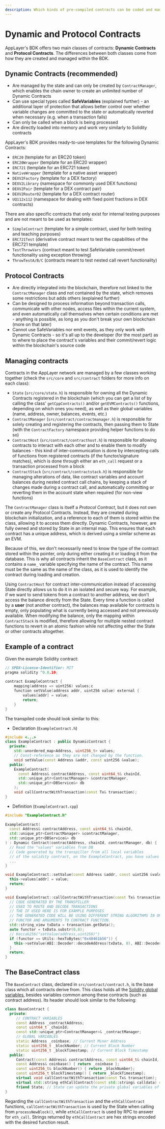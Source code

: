```yaml
---
description: Which kinds of pre-compiled contracts can be coded and managed with the BDK.
---
```


# Dynamic and Protocol Contracts

AppLayer's BDK offers two main classes of contracts: **Dynamic Contracts** and **Protocol Contracts**. The differences between both classes come from how they are created and managed within the BDK.

## Dynamic Contracts (recommended)

* Are managed by the state and can only be created by `ContractManager`, which enables the chain owner to create an unlimited number of Dynamic Contracts
* Can use special types called **SafeVariables** (explained further) - an additional layer of protection that allows better control over whether variable changes are committed to the state or automatically reverted when necessary (e.g. when a transaction fails)
* Can only be called when a block is being processed
* Are directly loaded into memory and work very similarly to Solidity contracts

AppLayer's BDK provides ready-to-use templates for the following Dynamic Contracts:

* `ERC20` (template for an ERC20 token)
* `ERC20Wrapper` (template for an ERC20 wrapper)
* `ERC721` (template for an ERC721 token)
* `NativeWrapper` (template for a native asset wrapper)
* `DEXV2Factory` (template for a DEX factory)
* `DEXV2Library` (namespace for commonly used DEX functions)
* `DEXV2Pair` (template for a DEX contract pair)
* `DEXV2Router02` (template for a DEX contract router)
* `UQ112x112` (namespace for dealing with fixed point fractions in DEX contracts)

There are also specific contracts that only exist for internal testing purposes and are not meant to be used as templates:

* `SimpleContract` (template for a simple contract, used for both testing and teaching purposes)
* `ERC721Test` (derivative contract meant to test the capabilities of the ERC721 template)
* `TestThrowVars` (contract meant to test SafeVariable commit/revert functionality using exception throwing)
* `ThrowTestA/B/C` (contracts meant to test nested call revert functionality)

## Protocol Contracts

* Are directly integrated into the blockchain, therefore not linked to the `ContractManager` class and not contained by the state, which removes some restrictions but adds others (explained further)
* Can be designed to process information beyond transaction calls, communicate with other nodes, access files within the current system, and even automatically call themselves when certain conditions are met - anything is possible, as long as you don't break your own blockchain (more on that later)
* Cannot use SafeVariables nor emit events, as they only work with Dynamic Contracts - so it's all up to the developer (for the most part) as to where to place the contract's variables and their commit/revert logic within the blockchain's source code

## Managing contracts

Contracts in the AppLayer network are managed by a few classes working together (check the `src/core` and `src/contract` folders for more info on each class):

* `State`  (`src/core/state.h`) is responsible for owning all the Dynamic Contracts registered in the blockchain (which you can get a list of by calling the class' `getCppContracts()` and/or `getEVMContracts()` functions, depending on which ones you need), as well as their global variables (name, address, owner, balances, events, etc.)
* `ContractManager` (`src/contract/contractmanager.h`) is responsible for solely creating and registering the contracts, then passing them to State (with the `ContractFactory` namespace providing helper functions to do so)
* `ContractHost` (`src/contract/contracthost.h`) is responsible for allowing contracts to interact with each other and to enable them to modify balances - this kind of inter-communication is done by intercepting calls of functions from registered contracts (if the functor/signature matches), which is done through either an `eth_call` request or a transaction processed from a block
* `ContractStack` (`src/contract/contractstack.h`) is responsible for managing alterations of data, like contract variables and account balances during nested contract call chains, by keeping a stack of changes made during a contract call, and automatically committing or reverting them in the account state when required (for non-view functions)

The `ContractManager` class is itself a _Protocol Contract_, but it does not own or create any Protocol Contracts. Instead, they are created during blockchain initialization, and a reference to each of them is stored within the class, allowing it to access them directly. Dynamic Contracts, however, are fully owned and stored by State in an internal map. This ensures that each contract has a unique address, which is derived using a similar scheme as an EVM.

Because of this, we don't necessarily need to know the type of the contract stored within the pointer, only during either creating it or loading it from the database. This is why all contracts inherit the `BaseContract` class, as it contains a `name_` variable specifying the name of the contract. This name must be the same as the name of the class, as it is used to identify the contract during loading and creation.

Using `ContractHost` for contract inter-communication instead of accessing State directly allows us to do it in an isolated and secure way. For example, if we want to send tokens from a contract to another address, we don't access the balance directly from the State. Every time a function is called by a **user** (not another contract), the balances map available for contracts is empty, only populating what is currently being accessed and not previously available. When modifying the balance, only the mapping within `ContractStack` is modified, therefore allowing for multiple nested contract functions to revert in an atomic fashion while not affecting either the State or other contracts altogether.

## Example of a contract

Given the example Solidity contract:

```cpp
// SPDX-License-Identifier: MIT
pragma solidity ^0.8.10;
 
contract ExampleContract {
    mapping(address => uint256) values;c
    function setValue(address addr, uint256 value) external {
        values[addr] = value;
        return;
    }
}
```

The transpiled code should look similar to this:

* Declaration (`ExampleContract.h`)

```cpp
#include <...>
class ExampleContract : public DynamicContract {
  private:
    std::unordered_map<Address, uint256_t> values;
    // Const-reference as they are not changed by the function.
    void setValue(const Address &addr, const uint256 &value);
  public:
    ExampleContract(
      const Address& contractAddress, const uint64_t& chainId,
      std::unique_ptr<ContractManager> &contractManager,
      std::unique_ptr<DBService&> db
    );
    void callContractWithTransaction(const Tx& transaction);
}
```

* Definition (`ExampleContract.cpp`)

```cpp
#include "ExampleContract.h"
 
ExampleContract(
  const Address& contractAddress, const uint64_t& chainId,
  std::unique_ptr<ContractManager> &contractManager,
  std::unique_ptr<DBService&> db
) : Dynamic Contract(contractAddress, chainId, contractManager, db) {
  // Read the "values" variables from DB
  // Code generated by the transpiller from all local variables
  // of the solidity contract, on the ExampleContract, you have values as a address => uint256 mapping
  ...
}

void ExampleContract::setValue(const Address &addr, const uint256 &value) {
  this->values[addr] = value;
  return;
}

void ExampleContract::callContractWithTransaction(const Tx& transaction) {
  // CODE GENERATED BY THE TRANSPILLER
  // USED TO ROUTE AND DECODE TRANSACTIONS
  // THE IF USED HERE IS FOR EXAMPLE PURPOSES
  // THE GENERATED CODE WILL BE USING DIFFERENT STRING ALGORITHMS IN ORDER TO MATCH
  // FUNCTOR AND ARGUMENTS TO CONTRACT FUNCTION.
  std::string_view txData = transaction.getData();
  auto functor = txData.substr(0,8);
  // Keccak256("setValue(address,uint256)")
  if (functor == Utils::hexToBytes("0x48461b56")) {
    this->setValue(ABI::Decoder::decodeAddress(txData, 8), ABI::Decoder::decodeUint256(txData, 8 + 32));
  }
  return;
}              
```

## The BaseContract class

The `BaseContract` class, declared in `src/contract/contract.h`, is the base class which all contracts derive from. This class holds all the [Solidity global variables](https://docs.soliditylang.org/en/v0.8.17/units-and-global-variables.html), besides variables common among these contracts (such as contract address). Its header should look similar to the following:

```cpp
class BaseContract {
  private:
     // CONTRACT VARIABLES
     const Address _contractAddress;
     const uint64_t _chainId;
     const std::unique_ptr<ContractManager>& _contractManager;
     // GLOBAL VARIABLES
     static Address _coinbase; // Current Miner Address
     static uint256_t _blockNumber; // Current Block Number
     static uint256_t _blockTimestamp; // Current Block Timestamp
  public:
     Contract(const Address& contractAddress, const uint64_t& chainId, std::unique_ptr<ContractManager> &contractManager) : _contractAddress(contractAddress), _chainId(chainId), _contractManager(contractManager) {}
     const Address& coinbase() { return _coinbase };
     const uint256_t& blockNumber() { return _blockNumber};
     const uint256_t blockTimestamp() { return _blockTimestamp};
     virtual void callContractWithTransaction(const Tx& transaction);
     virtual std::string ethCallContract(const std::string& calldata) const;
     friend State; // State can update the private global variables of the contracts
}
```

Regarding the `callContractWithTransaction` and the `ethCallContract` functions, `callContractWithTransaction` is used by the State when calling from `processNewBlock()`, while `ethCallContract` is used by RPC to answer for `eth_call`. Strings returned by `ethCallContract` are hex strings encoded with the desired function result.

